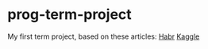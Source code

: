 # prog-term-project
My first term project, based on these articles: 
[Habr](https://habr.com/ru/articles/710000/) 
[Kaggle](https://www.kaggle.com/code/khazovaalexandra/nn-in-real-russian-estate/notebook)
